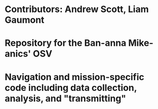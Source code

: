 # Contributors: Andrew Scott, Liam Gaumont
# Repository for the Ban-anna Mike-anics' OSV
# Navigation and mission-specific code including data collection, analysis, and "transmitting"
